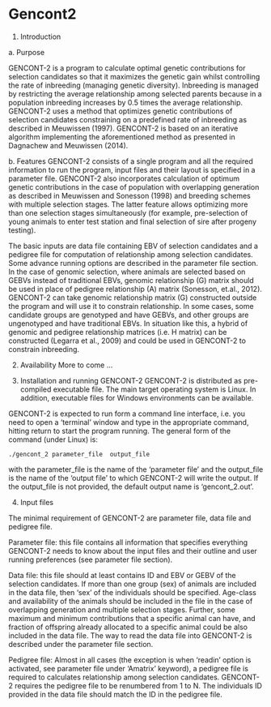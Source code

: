 # Gencont2

1.	Introduction

a.	Purpose 

GENCONT-2 is a program to calculate optimal genetic contributions for selection candidates so that it maximizes the genetic gain whilst controlling the rate of inbreeding (managing genetic diversity). Inbreeding is managed by restricting the average relationship among selected parents because in a population inbreeding increases by 0.5 times the average relationship. GENCONT-2 uses a method that optimizes genetic contributions of selection candidates constraining on a predefined rate of inbreeding as described in Meuwissen (1997). GENCONT-2 is based on an iterative algorithm implementing the aforementioned method as presented in Dagnachew and Meuwissen (2014). 

b.	Features
GENCONT-2 consists of a single program and all the required information to run the program, input files and their layout is specified in a parameter file. GENCONT-2 also incorporates calculation of optimum genetic contributions in the case of population with overlapping generation as described in Meuwissen and Sonesson (1998) and breeding schemes with multiple selection stages. The latter feature allows optimizing more than one selection stages simultaneously (for example, pre-selection of young animals to enter test station and final selection of sire after progeny testing).   

The basic inputs are data file containing EBV of selection candidates and a pedigree file for computation of relationship among selection candidates. Some advance running options are described in the parameter file section. In the case of genomic selection, where animals are selected based on GEBVs instead of traditional EBVs, genomic relationship (G) matrix should be used in place of pedigree relationship (A) matrix (Sonesson, et.al., 2012). GENCONT-2 can take genomic relationship matrix (G) constructed outside the program and will use it to constrain relationship.  In some cases, some candidate groups are genotyped and have GEBVs, and other groups are ungenotyped and have traditional EBVs. In situation like this, a hybrid of genomic and pedigree relationship matrices (i.e. H matrix) can be constructed (Legarra et al., 2009) and could be used in GENCONT-2 to constrain inbreeding. 

2.	Availability
More to come …

3.	Installation and running GENCONT-2
GENCONT-2 is distributed as pre-compiled executable file. The main target operating system is Linux. In addition, executable files for Windows environments can be available. 

GENCONT-2 is expected to run form a command line interface, i.e. you need to open a ‘terminal’ window and type in the appropriate command, hitting return to start the program running. The general form of the command (under Linux) is:

	./gencont_2	parameter_file 	output_file
	
with the parameter_file is the name of the ‘parameter file’ and the output_file is the name of the ‘output file’ to which GENCONT-2 will write the output. If the output_file is not provided, the default output name is ‘gencont_2.out’. 

4.	Input files 

The minimal requirement of GENCONT-2 are parameter file, data file and pedigree file. 

Parameter file: this file contains all information that specifies everything GENCONT-2 needs to know about the input files and their 	outline and user running preferences (see parameter file section).

Data file: this file should at least contains ID and EBV or GEBV of the selection candidates. If more than one group (sex) of animals are included in the data file, then ‘sex’ of the 	individuals should be specified. Age-class and availability of the animals should be included in the file in the case of overlapping generation and multiple selection stages. Further, some maximum and minimum contributions that a specific animal can have, and fraction of offspring already allocated to a specific animal could be also included in the 	data file. The way to read the data file into GENCONT-2 is described under the parameter file section. 

Pedigree file: Almost in all cases (the exception is when ‘readin’ option is activated, see parameter file under ‘Amatrix’ keyword), a pedigree file is required to calculates relationship among selection candidates. GENCONT-2 requires the pedigree file to be 	renumbered from 1 to N. The individuals ID provided in the data file should match the ID in the pedigree file. 
